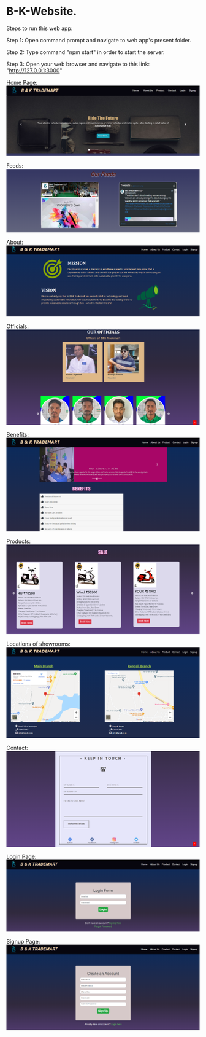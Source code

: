 # B-K-Website.

Steps to run this web app:

Step 1: Open command prompt and navigate to web app's present folder.

Step 2: Type command "npm start" in order to start the server.

Step 3: Open your web browser and navigate to this link: "http://127.0.0.1:3000"

Home Page:
![](images/Home1.png)

Feeds:
![](images/Feeds.png)

About:
![](images/About.png)

Officials:
![](images/About2.png)

Benefits:
![](images/Benefits.png)

Products:
![](images/Products.png)

Locations of showrooms:
![](images/Locations.png)

Contact:
![](images/Contacts.png)

Login Page:
![](images/LoginPage.png)

Signup Page:
![](images/Signup.png)
